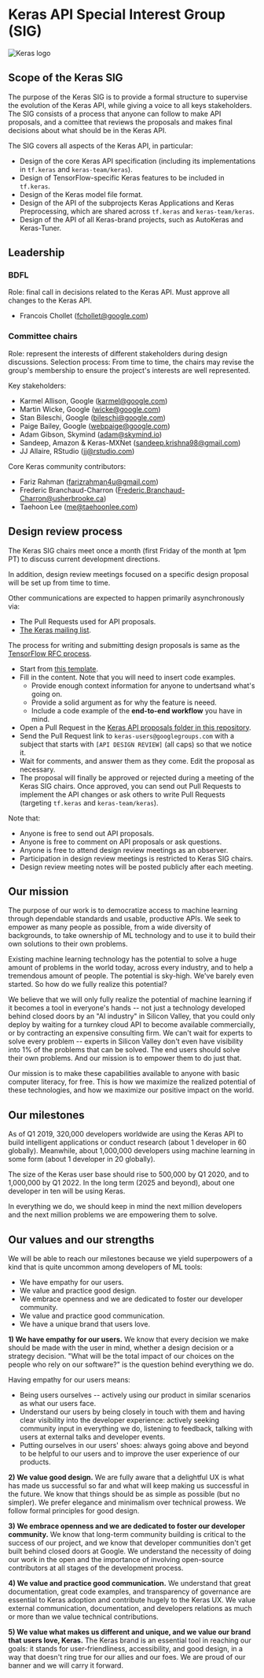 # Keras API Special Interest Group (SIG)

![Keras logo](https://s3.amazonaws.com/keras.io/img/keras-logo-2018-large-1200.png)


## Scope of the Keras SIG

The purpose of the Keras SIG is to provide a formal structure to supervise the evolution of the Keras API,
while giving a voice to all keys stakeholders. The SIG consists of a process that anyone can follow to make API proposals,
and a comittee that reviews the proposals and makes final decisions about what should be in the Keras API.

The SIG covers all aspects of the Keras API, in particular:

- Design of the core Keras API specification (including its implementations in `tf.keras` and `keras-team/keras`).
- Design of TensorFlow-specific Keras features to be included in `tf.keras`.
- Design of the Keras model file format.
- Design of the API of the subprojects Keras Applications and Keras Preprocessing, which are shared across `tf.keras` and `keras-team/keras`.
- Design of the API of all Keras-brand projects, such as AutoKeras and Keras-Tuner.


## Leadership

### BDFL

Role: final call in decisions related to the Keras API. Must approve all changes to the Keras API.

- Francois Chollet (fchollet@google.com)

### Committee chairs

Role: represent the interests of different stakeholders during design discussions.
Selection process: From time to time, the chairs may revise the group's membership to ensure the project's interests are well represented.

Key stakeholders:

- Karmel Allison, Google (karmel@google.com)
- Martin Wicke, Google (wicke@google.com)
- Stan Bileschi, Google (bileschi@google.com)
- Paige Bailey, Google (webpaige@google.com)
- Adam Gibson, Skymind (adam@skymind.io)
- Sandeep, Amazon & Keras-MXNet (sandeep.krishna98@gmail.com)
- JJ Allaire, RStudio (jj@rstudio.com)

Core Keras community contributors:

- Fariz Rahman (farizrahman4u@gmail.com)
- Frederic Branchaud-Charron (Frederic.Branchaud-Charron@usherbrooke.ca)
- Taehoon Lee (me@taehoonlee.com)


## Design review process

The Keras SIG chairs meet once a month (first Friday of the month at 1pm PT) to discuss current development directions.

In addition, design review meetings focused on a specific design proposal will be set up from time to time.

Other communications are expected to happen primarily asynchronously via:

- The Pull Requests used for API proposals.
- [The Keras mailing list](https://groups.google.com/forum/#!forum/keras-users).

The process for writing and submitting design proposals is same as the [TensorFlow RFC process](https://github.com/tensorflow/community/blob/master/governance/TF-RFCs.md).

- Start from [this template](https://github.com/keras-team/governance/blob/master/rfcs/yyyymmdd-rfc-template.md).
- Fill in the content. Note that you will need to insert code examples.
    - Provide enough context information for anyone to undertsand what's going on.
    - Provide a solid argument as for why the feature is neeed.
    - Include a code example of the **end-to-end workflow** you have in mind.
- Open a Pull Request in the [Keras API proposals folder in this repository](https://github.com/keras-team/governance/tree/master/rfcs).
- Send the Pull Request link to `keras-users@googlegroups.com` with a subject that starts with `[API DESIGN REVIEW]` (all caps) so that we notice it.
- Wait for comments, and answer them as they come. Edit the proposal as necessary.
- The proposal will finally be approved or rejected during a meeting of the Keras SIG chairs. Once approved, you can send out Pull Requests to implement the API changes or ask others to write Pull Requests (targeting `tf.keras` and `keras-team/keras`).

Note that:
- Anyone is free to send out API proposals.
- Anyone is free to comment on API proposals or ask questions.
- Anyone is free to attend design review meetings as an observer.
- Participation in design review meetings is restricted to Keras SIG chairs.
- Design review meeting notes will be posted publicly after each meeting.


## Our mission

The purpose of our work is to democratize access to machine learning through dependable standards and usable, productive APIs.
We seek to empower as many people as possible, from a wide diversity of backgrounds, to take ownership of ML technology and to use it to build their own solutions to their own problems.

Existing machine learning technology has the potential to solve a huge amount of problems in the world today, across every industry, and to help a tremendous amount of people.
The potential is sky-high. We've barely even started. So how do we fully realize this potential?

We believe that we will only fully realize the potential of machine learning if it becomes a tool in everyone's hands -- not just a technology developed behind closed doors by an "AI industry" in Silicon Valley, that you could only deploy by waiting for a turnkey cloud API to become available commercially, or by contracting an expensive consulting firm. We can't wait for experts to solve every problem -- experts in Silicon Valley don't even have visibility into 1% of the problems that can be solved. The end users should solve their own problems. And our mission is to empower them to do just that.

Our mission is to make these capabilities available to anyone with basic computer literacy, for free. This is how we maximize the realized potential of these technologies, and how we maximize our positive impact on the world.


## Our milestones

As of Q1 2019, 320,000 developers worldwide are using the Keras API to build intelligent applications or conduct research (about 1 developer in 60 globally). Meanwhile, about 1,000,000 developers using machine learning in some form (about 1 developer in 20 globally).

The size of the Keras user base should rise to 500,000 by Q1 2020, and to 1,000,000 by Q1 2022. In the long term (2025 and beyond), about one developer in ten will be using Keras.

In everything we do, we should keep in mind the next million developers and the next million problems we are empowering them to solve.


## Our values and our strengths

We will be able to reach our milestones because we yield superpowers of a kind that is quite uncommon among developers of ML tools:

- We have empathy for our users.
- We value and practice good design.
- We embrace openness and we are dedicated to foster our developer community.
- We value and practice good communication. 
- We have a unique brand that users love.

**1) We have empathy for our users.** We know that every decision we make should be made with the user in mind, whether a design decision or a strategy decision. "What will be the total impact of our choices on the people who rely on our software?" is the question behind everything we do.

Having empathy for our users means:
- Being users ourselves -- actively using our product in similar scenarios as what our users face.
- Understand our users by being closely in touch with them and having clear visibility into the developer experience: actively seeking community input in everything we do, listening to feedback, talking with users at external talks and developer events.
- Putting ourselves in our users' shoes: always going above and beyond to be helpful to our users and to improve the user experience of our products.

**2) We value good design.** We are fully aware that a delightful UX is what has made us successful so far and what will keep making us successful in the future. We know that things should be as simple as possible (but no simpler). We prefer elegance and minimalism over technical prowess. We follow formal principles for good design.

**3) We embrace openness and we are dedicated to foster our developer community.** We know that long-term community building is critical to the success of our project, and we know that developer communities don't get built behind closed doors at Google. We understand the necessity of doing our work in the open and the importance of involving open-source contributors at all stages of the development process.

**4) We value and practice good communication.** We understand that great documentation, great code examples, and transparency of governance are essential to Keras adoption and contribute hugely to the Keras UX. We value external communication, documentation, and developers relations as much or more than we value technical contributions.

**5) We value what makes us different and unique, and we value our brand that users love, Keras.** The Keras brand is an essential tool in reaching our goals: it stands for user-friendliness, accessibility, and good design, in a way that doesn't ring true for our allies and our foes. We are proud of our banner and we will carry it forward.